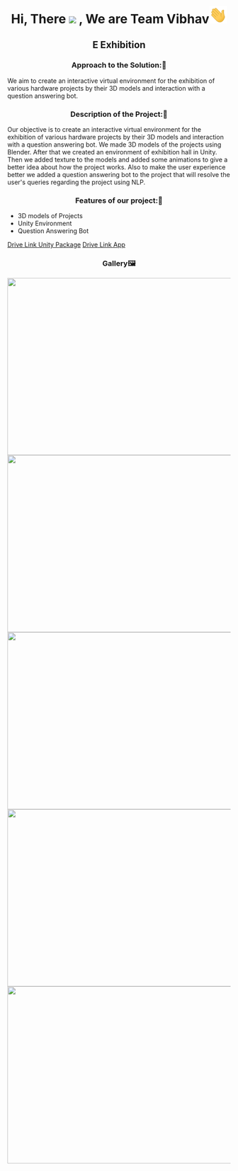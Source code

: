 <h1 align="Center">  Hi, There <img src="https://media.giphy.com/media/WUlplcMpOCEmTGBtBW/giphy.gif" width="40px"> , We are Team Vibhav<img src="https://raw.githubusercontent.com/ABSphreak/ABSphreak/master/gifs/Hi.gif" width="40px" /> </h1>

<h2 align="Center">E Exhibition</h2>

<h3 align="Center">Approach to the Solution:🚀</h3>
We aim to create an interactive virtual environment for the exhibition of various hardware projects by their 3D models and interaction with a question answering bot.


<h3 align="Center">Description of the Project:📜</h3>
Our objective is to create an interactive virtual environment for the exhibition of various hardware projects by their 3D models and interaction with a question answering bot.
We made 3D models of the projects using Blender. After that we created an environment of exhibition hall in Unity. Then we added texture to the models and added some animations to give a better idea about how the project works. 
Also to make the user experience better we added a question answering bot to the project that will resolve the user's queries regarding the project using NLP.

<h3 align="Center">Features of our project:📌</h3>
<ul>
  <li>3D models of Projects</li>
  <li>Unity Environment</li>
  <li>Question Answering Bot</li>
  </ul>
  <a href="https://drive.google.com/file/d/18CcO8MWUKsZiyKbt3rJaeZZYFkTKZML1/view?usp=sharing">Drive Link Unity Package</a>
  <a href="https://drive.google.com/file/d/1PBf0nt080ckLnJSFTtrIMlKnjW4K0t_K/view?usp=sharing">Drive Link App</a>
<h3 align ="Center">Gallery🖼️</h3>
<img align="center" src="https://user-images.githubusercontent.com/62131484/113946195-72132000-9825-11eb-8238-e75c609aa03e.png" width = "900" height="400" >
<img align="center" src="https://user-images.githubusercontent.com/62131484/113946188-6f182f80-9825-11eb-965e-af73f6156f50.png" width="900" height="400" >
<img align="center" src = "https://user-images.githubusercontent.com/62131484/113946179-6aec1200-9825-11eb-86b9-47d8c284f2c6.png" width = "900" height="400" >
<img align="center" src = "https://user-images.githubusercontent.com/62131484/113946185-6e7f9900-9825-11eb-9411-3ab64db97d20.png"  width = "900" height="400" >
<img align="center" src = "https://user-images.githubusercontent.com/62131484/113946193-717a8980-9825-11eb-94e3-670b2766f052.png"  width = "900" height="400" >




